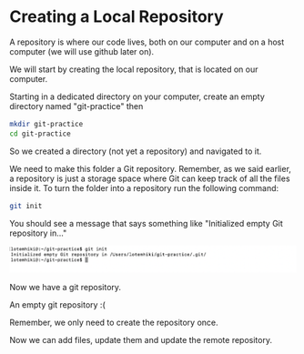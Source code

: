 # Creating a Local Repository

A repository is where our code lives, both on our computer and on a host computer (we will use github later on).

  

We will start by creating the local repository, that is located on our computer.

Starting in a dedicated directory on your computer, create an empty directory named "git-practice" then

  
```bash
mkdir git-practice
cd git-practice
```
  

So we created a directory (not yet a repository) and navigated to it.

  

We need to make this folder a Git repository. Remember, as we said earlier, a repository is just a storage space where Git can keep track of all the files inside it. To turn the folder into a repository run the following command:

  

```bash
git init
```
  

You should see a message that says something like "Initialized empty Git repository in..."

  

![.guides/img/PROD_A2399-0](.\img\PROD_A2399-0.png)


  

Now we have a git repository.

An empty git repository :(

  

Remember, we only need to create the repository once.

Now we can add files, update them and update the remote repository.